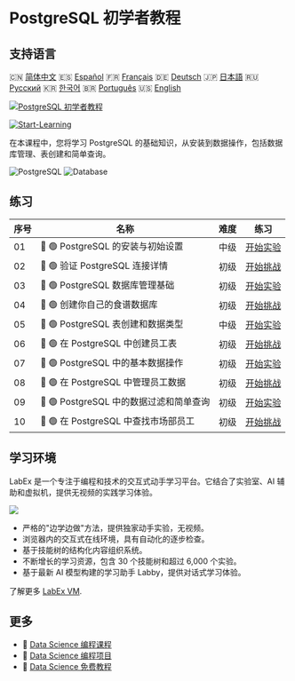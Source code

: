 # PostgreSQL 初学者教程

## 支持语言

🇨🇳 [简体中文](README_zh.md) 🇪🇸 [Español](README_es.md) 🇫🇷 [Français](README_fr.md) 🇩🇪 [Deutsch](README_de.md) 🇯🇵 [日本語](README_ja.md) 🇷🇺 [Русский](README_ru.md) 🇰🇷 [한국어](README_ko.md) 🇧🇷 [Português](README_pt.md) 🇺🇸 [English](README.md) 

[![PostgreSQL 初学者教程](https://cover-creator.labex.io/postgresql-for-beginners.png?lang=zh)](https://labex.io/zh/courses/postgresql-for-beginners)

[![Start-Learning](https://img.shields.io/badge/Start-Learning-whitesmoke?style=for-the-badge)](https://labex.io/zh/courses/postgresql-for-beginners)

在本课程中，您将学习 PostgreSQL 的基础知识，从安装到数据操作，包括数据库管理、表创建和简单查询。

![PostgreSQL](https://img.shields.io/badge/PostgreSQL-whitesmoke?style=for-the-badge&logo=postgresql)
![Database](https://img.shields.io/badge/Database-whitesmoke?style=for-the-badge&logo=database)


## 练习

|   序号 | 名称                                    | 难度   | 练习                                                                                                                                   |
|--------|-----------------------------------------|--------|----------------------------------------------------------------------------------------------------------------------------------------|
|     01 | 📖 🟢 PostgreSQL 的安装与初始设置       | 中级   | <a target='_blank' href='https://labex.io/zh/tutorials/postgresql-installation-and-initial-setup-of-postgresql-550900'>开始实验</a>    |
|     02 | 🎯 🟢 验证 PostgreSQL 连接详情          | 初级   | <a target='_blank' href='https://labex.io/zh/tutorials/postgresql-verify-postgresql-connection-details-551083'>开始挑战</a>            |
|     03 | 📖 🟢 PostgreSQL 数据库管理基础         | 初级   | <a target='_blank' href='https://labex.io/zh/tutorials/postgresql-database-management-basics-with-postgresql-550899'>开始实验</a>      |
|     04 | 🎯 🟢 创建你自己的食谱数据库            | 初级   | <a target='_blank' href='https://labex.io/zh/tutorials/postgresql-create-your-own-recipe-database-551100'>开始挑战</a>                 |
|     05 | 📖 🟢 PostgreSQL 表创建和数据类型       | 中级   | <a target='_blank' href='https://labex.io/zh/tutorials/postgresql-postgresql-table-creation-and-data-types-550901'>开始实验</a>        |
|     06 | 🎯 🟢 在 PostgreSQL 中创建员工表        | 初级   | <a target='_blank' href='https://labex.io/zh/tutorials/postgresql-create-employee-table-in-postgresql-551115'>开始挑战</a>             |
|     07 | 📖 🟢 PostgreSQL 中的基本数据操作       | 初级   | <a target='_blank' href='https://labex.io/zh/tutorials/postgresql-basic-data-operations-in-postgresql-550897'>开始实验</a>             |
|     08 | 🎯 🟢 在 PostgreSQL 中管理员工数据      | 初级   | <a target='_blank' href='https://labex.io/zh/tutorials/postgresql-manage-employee-data-in-postgresql-551130'>开始挑战</a>              |
|     09 | 📖 🟢 PostgreSQL 中的数据过滤和简单查询 | 初级   | <a target='_blank' href='https://labex.io/zh/tutorials/postgresql-data-filtering-and-simple-queries-in-postgresql-550898'>开始实验</a> |
|     10 | 🎯 🟢 在 PostgreSQL 中查找市场部员工    | 初级   | <a target='_blank' href='https://labex.io/zh/tutorials/postgresql-find-marketing-employees-in-postgresql-551146'>开始挑战</a>          |

## 学习环境

LabEx 是一个专注于编程和技术的交互式动手学习平台。它结合了实验室、AI 辅助和虚拟机，提供无视频的实践学习体验。

![](https://tutorial-screenshot.getvm.io/images/vm-1725247253.png)

- 严格的"边学边做"方法，提供独家动手实验，无视频。
- 浏览器内的交互式在线环境，具有自动化的逐步检查。
- 基于技能树的结构化内容组织系统。
- 不断增长的学习资源，包含 30 个技能树和超过 6,000 个实验。
- 基于最新 AI 模型构建的学习助手 Labby，提供对话式学习体验。

了解更多 [LabEx VM](https://support.labex.io/using-labex/virtual-machine).

## 更多

- 🔗 [Data Science 编程课程](https://github.com/labex-labs/awesome-programming-courses)
- 🔗 [Data Science 编程项目](https://github.com/labex-labs/awesome-programming-projects)
- 🔗 [Data Science 免费教程](https://github.com/labex-labs/data-science-free-tutorials)

